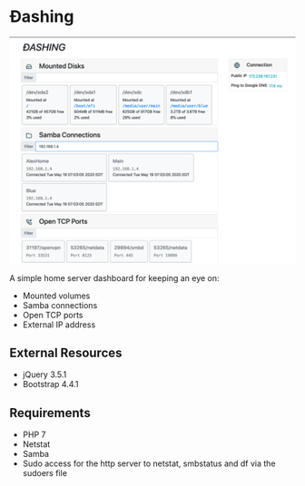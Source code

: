 # Đashing
![Screenshot](https://github.com/HippyScript/dashing/blob/master/dashing.png)

A simple home server dashboard for keeping an eye on:
- Mounted volumes
- Samba connections
- Open TCP ports
- External IP address

## External Resources
- jQuery 3.5.1
- Bootstrap 4.4.1

## Requirements
- PHP 7
- Netstat
- Samba
- Sudo access for the http server to netstat, smbstatus and df via the sudoers file
